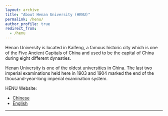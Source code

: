 ```yaml
---
layout: archive
title: "About Henan University (HENU)"
permalink: /henu/
author_profile: true
redirect_from:
  - /henu
---
```



Henan University is located in Kaifeng, a famous historic city which is one of the Five Ancient Capitals of China and used to be the capital of China during eight different dynasties. 

Henan University is one of the oldest universities in China. The last two imperial examinations held here in 1903 and 1904 marked the end of the thousand-year-long imperial examination system. 

HENU Website:

 * [Chinese](http://www.henu.edu.cn/)
 * [English](https://iao.henu.edu.cn/yw/Home.htm)

---
